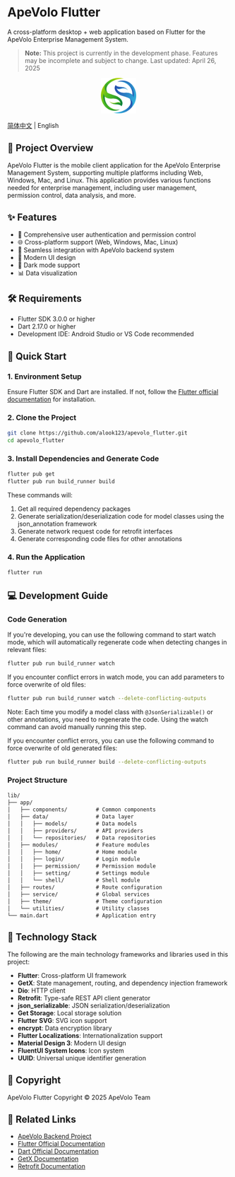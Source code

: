 # ApeVolo Flutter

A cross-platform desktop + web application based on Flutter for the ApeVolo Enterprise Management System.

> **Note:** This project is currently in the development phase. Features may be incomplete and subject to change. Last updated: April 26, 2025

<div align="center">
  <img src="assets/image/logo.png" alt="Logo" width="80" height="80">
</div>

[简体中文](./README.md) | English

## 📱 Project Overview

ApeVolo Flutter is the mobile client application for the ApeVolo Enterprise Management System, supporting multiple platforms including Web, Windows, Mac, and Linux. This application provides various functions needed for enterprise management, including user management, permission control, data analysis, and more.

## ✨ Features

- 🔐 Comprehensive user authentication and permission control
- 🌐 Cross-platform support (Web, Windows, Mac, Linux)
- 🔄 Seamless integration with ApeVolo backend system
- 🎨 Modern UI design
- 🌙 Dark mode support
- 📊 Data visualization

## 🛠️ Requirements

- Flutter SDK 3.0.0 or higher
- Dart 2.17.0 or higher
- Development IDE: Android Studio or VS Code recommended

## 🚀 Quick Start

### 1. Environment Setup

Ensure Flutter SDK and Dart are installed. If not, follow the [Flutter official documentation](https://docs.flutter.dev/get-started/install) for installation.

### 2. Clone the Project

```bash
git clone https://github.com/alook123/apevolo_flutter.git
cd apevolo_flutter
```

### 3. Install Dependencies and Generate Code

```bash
flutter pub get
flutter pub run build_runner build
```

These commands will:

1. Get all required dependency packages
2. Generate serialization/deserialization code for model classes using the json_annotation framework
3. Generate network request code for retrofit interfaces
4. Generate corresponding code files for other annotations

### 4. Run the Application

```bash
flutter run
```

## 💻 Development Guide

### Code Generation

If you're developing, you can use the following command to start watch mode, which will automatically regenerate code when detecting changes in relevant files:

```bash
flutter pub run build_runner watch
```

If you encounter conflict errors in watch mode, you can add parameters to force overwrite of old files:

```bash
flutter pub run build_runner watch --delete-conflicting-outputs
```

Note: Each time you modify a model class with `@JsonSerializable()` or other annotations, you need to regenerate the code. Using the watch command can avoid manually running this step.

If you encounter conflict errors, you can use the following command to force overwrite of old generated files:

```bash
flutter pub run build_runner build --delete-conflicting-outputs
```

### Project Structure

```
lib/
├── app/
│   ├── components/         # Common components
│   ├── data/               # Data layer
│   │   ├── models/         # Data models
│   │   ├── providers/      # API providers
│   │   └── repositories/   # Data repositories
│   ├── modules/            # Feature modules
│   │   ├── home/           # Home module
│   │   ├── login/          # Login module
│   │   ├── permission/     # Permission module
│   │   ├── setting/        # Settings module
│   │   └── shell/          # Shell module
│   ├── routes/             # Route configuration
│   ├── service/            # Global services
│   ├── theme/              # Theme configuration
│   └── utilities/          # Utility classes
└── main.dart               # Application entry
```

## 🧰 Technology Stack

The following are the main technology frameworks and libraries used in this project:

- **Flutter**: Cross-platform UI framework
- **GetX**: State management, routing, and dependency injection framework
- **Dio**: HTTP client
- **Retrofit**: Type-safe REST API client generator
- **json_serializable**: JSON serialization/deserialization
- **Get Storage**: Local storage solution
- **Flutter SVG**: SVG icon support
- **encrypt**: Data encryption library
- **Flutter Localizations**: Internationalization support
- **Material Design 3**: Modern UI design
- **FluentUI System Icons**: Icon system
- **UUID**: Universal unique identifier generation

## 📄 Copyright

ApeVolo Flutter Copyright © 2025 ApeVolo Team

## 🔗 Related Links

- [ApeVolo Backend Project](https://github.com/xianhc/ApeVolo.Admin)
- [Flutter Official Documentation](https://docs.flutter.dev/)
- [Dart Official Documentation](https://dart.dev/guides)
- [GetX Documentation](https://pub.dev/packages/get)
- [Retrofit Documentation](https://pub.dev/packages/retrofit)
